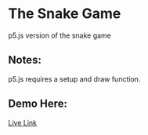 # The Snake Game

p5.js version of the snake game

## Notes:
p5.js requires a setup and draw function.

## Demo Here: 
[Live Link](https://christine-aqui.github.io/the-snake-game)
